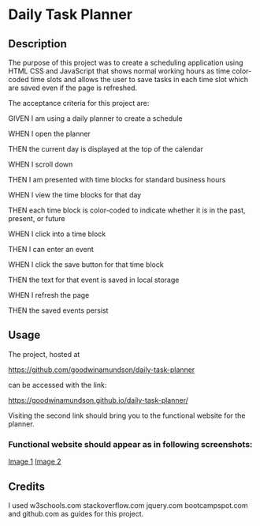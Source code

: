 # Daily Task Planner

## Description
The purpose of this project was to create a scheduling application using HTML CSS and JavaScript that shows normal working hours as time color-coded time slots and allows the user to save tasks in each time slot which are saved even if the page is refreshed.

The acceptance criteria for this project are:

GIVEN I am using a daily planner to create a schedule

WHEN I open the planner

THEN the current day is displayed at the top of the calendar

WHEN I scroll down

THEN I am presented with time blocks for standard business hours

WHEN I view the time blocks for that day

THEN each time block is color-coded to indicate whether it is in the past, present, or future

WHEN I click into a time block

THEN I can enter an event

WHEN I click the save button for that time block

THEN the text for that event is saved in local storage

WHEN I refresh the page

THEN the saved events persist



## Usage
The project, hosted at 

https://github.com/goodwinamundson/daily-task-planner 

can be accessed with the link: 

https://goodwinamundson.github.io/daily-task-planner/ 

Visiting the second link should bring you to the functional website for the planner. 

### Functional website should appear as in following screenshots: #
[Image 1](./assets/images/liveapplication1.png)
[Image 2](./assets/images/liveapplication2.png)


## Credits
I used w3schools.com stackoverflow.com jquery.com bootcampspot.com and github.com as guides for this project.
